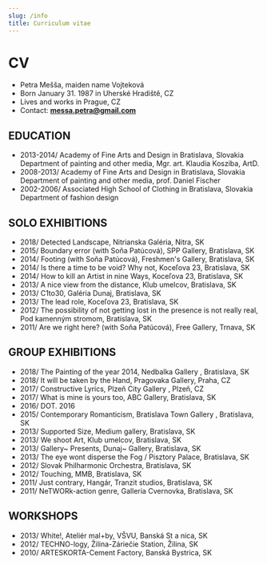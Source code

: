 ```yaml
---
slug: /info
title: Curriculum vitae
---
```

# CV

* Petra Mešša, maiden name Vojteková
* Born January 31. 1987 in Uherské Hradiště, CZ
* Lives and works in Prague, CZ
* Contact: **messa.petra@gmail.com**

## EDUCATION

* 2013-2014/ Academy of Fine Arts and Design in Bratislava, Slovakia\
  Department of painting and other media, Mgr. art. Klaudia Kosziba, ArtD.
* 2008-2013/ Academy of Fine Arts and Design in Bratislava, Slovakia\
  Department of painting and other media,  prof. Daniel Fischer
* 2002-2006/ Associated High School of Clothing in Bratislava, Slovakia\
  Department of fashion design

## SOLO EXHIBITIONS

* 2018/ Detected Landscape, Nitrianska Galéria, Nitra, SK
* 2015/ Boundary error (with Soňa Patúcová), SPP Gallery, Bratislava, SK
* 2014/ Footing (with Soňa Patúcová), Freshmen's Gallery, Bratislava, SK
* 2014/ Is there a time to be void? Why not, Koceľova 23, Bratislava, SK
* 2014/ How to kill an Artist in nine Ways, Koceľova 23, Bratislava, SK
* 2013/ A nice view from the distance, Klub umelcov, Bratislava, SK
* 2013/ C1to30, Galéria Dunaj, Bratislava, SK
* 2013/ The lead role, Koceľova 23, Bratislava, SK
* 2012/ The possibility of not getting lost in the presence is not really real, Pod kamenným stromom, Bratislava, SK
* 2011/ Are we right here? (with Soňa Patúcová), Free Gallery, Trnava, SK

## GROUP EXHIBITIONS

* 2018/ The Painting of the year 2014, Nedbalka Gallery , Bratislava, SK
* 2018/ It will be taken by the Hand, Pragovaka Gallery, Praha, CZ
* 2017/ Constructive Lyrics, Plzeň City Gallery , Plzeň, CZ
* 2017/ What is mine is yours too, ABC Gallery, Bratislava, SK
* 2016/ DOT. 2016
* 2015/ Contemporary Romanticism, Bratislava Town Gallery , Bratislava, SK
* 2013/ Supported Size, Medium gallery, Bratislava, SK
* 2013/ We shoot Art, Klub umelcov, Bratislava, SK
* 2013/ Gallery\~ Presents, Dunaj\~ Gallery, Bratislava, SK
* 2013/ The eye wont disperse the Fog / Pisztory Palace, Bratislava, SK
* 2012/ Slovak Philharmonic Orchestra, Bratislava, SK
* 2012/ Touching, MMB, Bratislava, SK
* 2011/ Just contrary, Hangár, Tranzit studios, Bratislava, SK
* 2011/ NeTWORk-action genre, Galleria Cvernovka, Bratislava, SK

## WORKSHOPS

* 2013/ White!, Ateliér mal+by, VŠVU, Banská St a nica, SK
* 2012/ TECHNO-logy, Žilina-Záriečie Station, Žilina, SK
* 2010/ ARTESKORTA-Cement Factory, Banská Bystrica, SK
